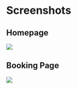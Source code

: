 # Screenshots
<h2>Homepage</h2>
<img src="screenshot.png"/>
<h2>Booking Page</h2>
<img src="screenshot2.png"/>
